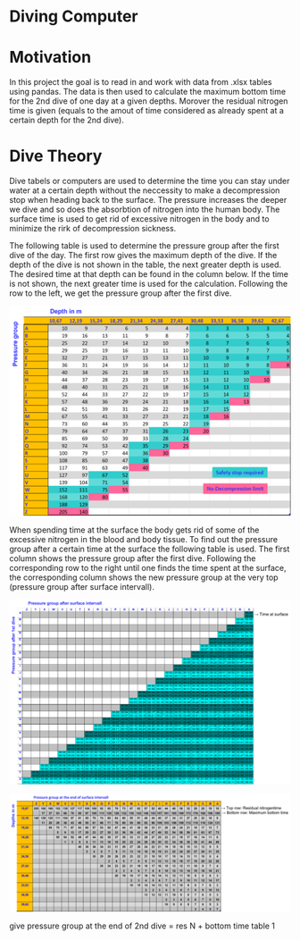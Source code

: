 # Diving Computer
# Motivation
In this project the goal is to read in and work with data from .xlsx tables using pandas. The data is then used to calculate the maximum bottom time for the 2nd dive of one day at a given depths. Morover the residual nitrogen time is given (equals to the amout of time considered as already spent at a certain depth for the 2nd dive).

# Dive Theory

Dive tabels or computers are used to determine the time you can stay under water at a certain depth without the neccessity to make a decompression stop when heading back to the surface.
The pressure increases the deeper we dive and so does the absorbtion of nitrogen into the human body. The surface time is used to get rid of excessive nitrogen in the body and to minimize the rirk of decompression sickness.

The following table is used to determine the pressure group after the first dive of the day. The first row gives the maximum depth of the dive.
If the depth of the dive is not shown in the table, the next greater depth is used. The desired time at that depth can be found in the column below.
If the time is not shown, the next greater time is used for the calculation. Following the row to the left, we get the pressure group after the first dive.

![table1: pressure group after dive1](/divingComputer/Visualizations/table1.png)

When spending time at the surface the body gets rid of some of the excessive nitrogen in the blood and body tissue. To find out the pressure group after a certain time at the surface the following table is used. The first column shows the pressure group after the first dive. Following the corresponding row to the right until one finds the time spent at the surface, the corresponding column shows the new pressure group at the very top (pressure group after surface intervall).

![table2: pressure group after surface time](/divingComputer/Visualizations/table2SurfaceTime.png)


![table3: maximum bottom time after surface intervall](/divingComputer/Visualizations/table3MaxBottomTime.png)


give pressure group at the end of 2nd dive  = res N + bottom time 
table 1